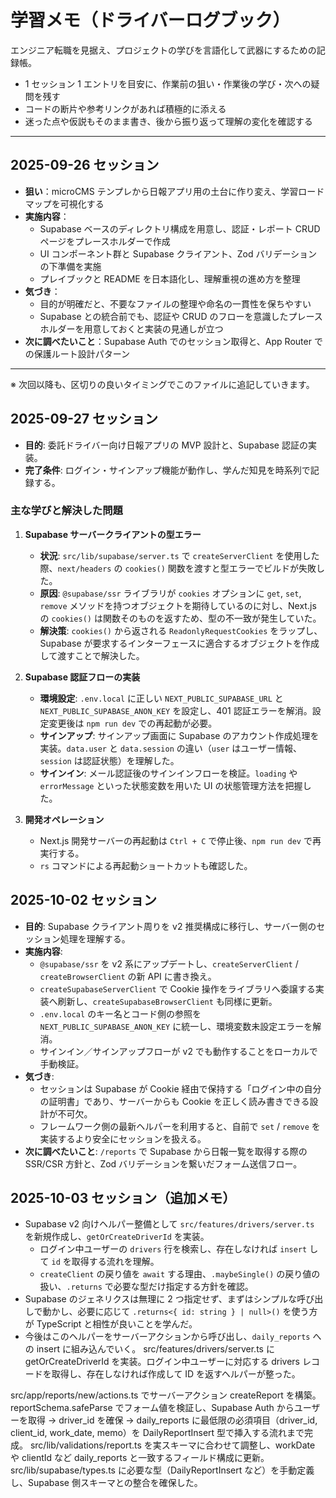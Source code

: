 # 学習メモ（ドライバーログブック）

エンジニア転職を見据え、プロジェクトの学びを言語化して武器にするための記録帳。

- 1 セッション 1 エントリを目安に、作業前の狙い・作業後の学び・次への疑問を残す
- コードの断片や参考リンクがあれば積極的に添える
- 迷った点や仮説もそのまま書き、後から振り返って理解の変化を確認する

---

## 2025-09-26 セッション

- **狙い**：microCMS テンプレから日報アプリ用の土台に作り変え、学習ロードマップを可視化する
- **実施内容**：
  - Supabase ベースのディレクトリ構成を用意し、認証・レポート CRUD ページをプレースホルダーで作成
  - UI コンポーネント群と Supabase クライアント、Zod バリデーションの下準備を実施
  - プレイブックと README を日本語化し、理解重視の進め方を整理
- **気づき**：
  - 目的が明確だと、不要なファイルの整理や命名の一貫性を保ちやすい
  - Supabase との統合前でも、認証や CRUD のフローを意識したプレースホルダーを用意しておくと実装の見通しが立つ
- **次に調べたいこと**：Supabase Auth でのセッション取得と、App Router での保護ルート設計パターン

---

※ 次回以降も、区切りの良いタイミングでこのファイルに追記していきます。

## 2025-09-27 セッション

- **目的**: 委託ドライバー向け日報アプリの MVP 設計と、Supabase 認証の実装。
- **完了条件**: ログイン・サインアップ機能が動作し、学んだ知見を時系列で記録する。

### 主な学びと解決した問題

1.  **Supabase サーバークライアントの型エラー**
    - **状況**: `src/lib/supabase/server.ts` で `createServerClient` を使用した際、`next/headers` の `cookies()` 関数を渡すと型エラーでビルドが失敗した。
    - **原因**: `@supabase/ssr` ライブラリが `cookies` オプションに `get`, `set`, `remove` メソッドを持つオブジェクトを期待しているのに対し、Next.js の `cookies()` は関数そのものを返すため、型の不一致が発生していた。
    - **解決策**: `cookies()` から返される `ReadonlyRequestCookies` をラップし、Supabase が要求するインターフェースに適合するオブジェクトを作成して渡すことで解決した。

2.  **Supabase 認証フローの実装**
    - **環境設定**: `.env.local` に正しい `NEXT_PUBLIC_SUPABASE_URL` と `NEXT_PUBLIC_SUPABASE_ANON_KEY` を設定し、401 認証エラーを解消。設定変更後は `npm run dev` での再起動が必要。
    - **サインアップ**: サインアップ画面に Supabase のアカウント作成処理を実装。`data.user` と `data.session` の違い（`user` はユーザー情報、`session` は認証状態）を理解した。
    - **サインイン**: メール認証後のサインインフローを検証。`loading` や `errorMessage` といった状態変数を用いた UI の状態管理方法を把握した。

3.  **開発オペレーション**
    - Next.js 開発サーバーの再起動は `Ctrl + C` で停止後、`npm run dev` で再実行する。
    - `rs` コマンドによる再起動ショートカットも確認した。

## 2025-10-02 セッション

- **目的**: Supabase クライアント周りを v2 推奨構成に移行し、サーバー側のセッション処理を理解する。
- **実施内容**:
  - `@supabase/ssr` を v2 系にアップデートし、`createServerClient` / `createBrowserClient` の新 API に書き換え。
  - `createSupabaseServerClient` で Cookie 操作をライブラリへ委譲する実装へ刷新し、`createSupabaseBrowserClient` も同様に更新。
  - `.env.local` のキー名とコード側の参照を `NEXT_PUBLIC_SUPABASE_ANON_KEY` に統一し、環境変数未設定エラーを解消。
  - サインイン／サインアップフローが v2 でも動作することをローカルで手動検証。
- **気づき**:
  - セッションは Supabase が Cookie 経由で保持する「ログイン中の自分の証明書」であり、サーバーからも Cookie を正しく読み書きできる設計が不可欠。
  - フレームワーク側の最新ヘルパーを利用すると、自前で `set` / `remove` を実装するより安全にセッションを扱える。
- **次に調べたいこと**: `/reports` で Supabase から日報一覧を取得する際の SSR/CSR 方針と、Zod バリデーションを繋いだフォーム送信フロー。

## 2025-10-03 セッション（追加メモ）

- Supabase v2 向けヘルパー整備として `src/features/drivers/server.ts` を新規作成し、`getOrCreateDriverId` を実装。
  - ログイン中ユーザーの `drivers` 行を検索し、存在しなければ `insert` して `id` を取得する流れを理解。
  - `createClient` の戻り値を `await` する理由、`.maybeSingle()` の戻り値の扱い、`.returns` で必要な型だけ指定する方針を確認。
- Supabase のジェネリクスは無理に 2 つ指定せず、まずはシンプルな呼び出しで動かし、必要に応じて `.returns<{ id: string } | null>()` を使う方が TypeScript と相性が良いことを学んだ。
- 今後はこのヘルパーをサーバーアクションから呼び出し、`daily_reports` への insert に組み込んでいく。
src/features/drivers/server.ts に getOrCreateDriverId を実装。ログイン中ユーザーに対応する drivers レコードを取得し、存在しなければ作成して ID を返すヘルパーが整った。

src/app/reports/new/actions.ts でサーバーアクション createReport を構築。reportSchema.safeParse でフォーム値を検証し、Supabase Auth からユーザーを取得 → driver_id を確保 → daily_reports に最低限の必須項目（driver_id, client_id, work_date, memo）を DailyReportInsert 型で挿入する流れまで完成。
src/lib/validations/report.ts を実スキーマに合わせて調整し、workDate や clientId など daily_reports と一致するフィールド構成に更新。
src/lib/supabase/types.ts に必要な型（DailyReportInsert など）を手動定義し、Supabase 側スキーマとの整合を確保した。

